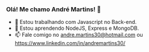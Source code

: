 ### Olá! Me chamo André Martins! 👋

- 🔭 Estou trabalhando com Javascript no Back-end.
- 🌱 Estou aprendendo NodeJS, Express e MongoDB.
- 📫 Fale comigo no andre.martins30@hotmail.com ou https://www.linkedin.com/in/andremartins30/

